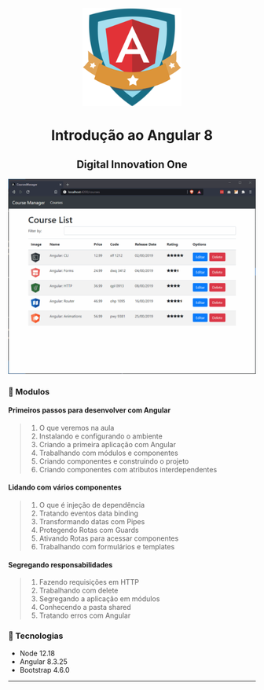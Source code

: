 <div align="center">
    <img src="angular.png" width="200">
    <h1>Introdução ao Angular 8</h1>
    <h2>Digital Innovation One</h2>
</div>

<div align="center">
    <img src="./site.gif">
</div>


### :memo: Modulos

#### Primeiros passos para desenvolver com Angular
> 1. O que veremos na aula
> 2. Instalando e configurando o ambiente
> 3. Criando a primeira aplicação com Angular
> 4. Trabalhando com módulos e componentes
> 5. Criando componentes e construindo o projeto
> 6. Criando componentes com atributos interdependentes

#### Lidando com vários componentes
> 1. O que é injeção de dependência
> 2. Tratando eventos data binding
> 3. Transformando datas com Pipes
> 4. Protegendo Rotas com Guards
> 5. Ativando Rotas para acessar componentes
> 6. Trabalhando com formulários e templates

#### Segregando responsabilidades
> 1. Fazendo requisições em HTTP
> 2. Trabalhando com delete
> 3. Segregando a aplicação em módulos
> 4. Conhecendo a pasta shared
> 5. Tratando erros com Angular

### :hammer: Tecnologias
<ul>
    <li>Node 12.18</li>
    <li>Angular 8.3.25</li>
    <li>Bootstrap 4.6.0</li>
</ul>


<hr>